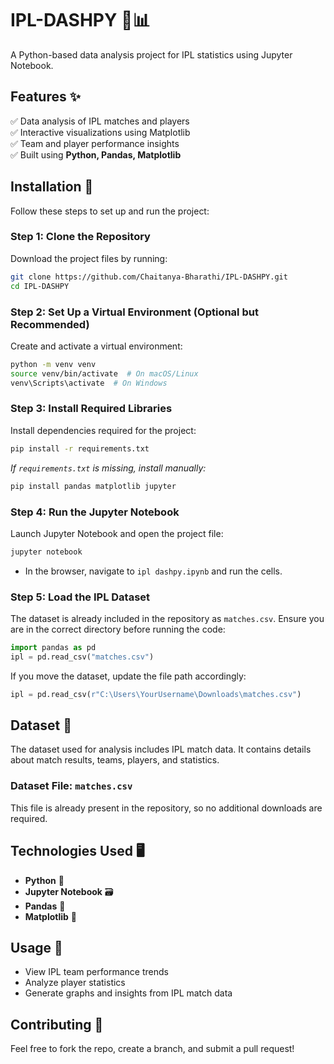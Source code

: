 # IPL-DASHPY 🏏📊

A Python-based data analysis project for IPL statistics using Jupyter Notebook.

## Features ✨
✅ Data analysis of IPL matches and players  
✅ Interactive visualizations using Matplotlib  
✅ Team and player performance insights  
✅ Built using **Python, Pandas, Matplotlib**  

## Installation 🥠

Follow these steps to set up and run the project:

### Step 1: Clone the Repository
Download the project files by running:
```bash
git clone https://github.com/Chaitanya-Bharathi/IPL-DASHPY.git
cd IPL-DASHPY
```

### Step 2: Set Up a Virtual Environment (Optional but Recommended)
Create and activate a virtual environment:
```bash
python -m venv venv
source venv/bin/activate  # On macOS/Linux
venv\Scripts\activate  # On Windows
```

### Step 3: Install Required Libraries
Install dependencies required for the project:
```bash
pip install -r requirements.txt
```
*If `requirements.txt` is missing, install manually:*
```bash
pip install pandas matplotlib jupyter
```

### Step 4: Run the Jupyter Notebook
Launch Jupyter Notebook and open the project file:
```bash
jupyter notebook
```
- In the browser, navigate to `ipl dashpy.ipynb` and run the cells.

### Step 5: Load the IPL Dataset
The dataset is already included in the repository as `matches.csv`. Ensure you are in the correct directory before running the code:
```python
import pandas as pd
ipl = pd.read_csv("matches.csv")
```
If you move the dataset, update the file path accordingly:
```python
ipl = pd.read_csv(r"C:\Users\YourUsername\Downloads\matches.csv")
```

## Dataset 📂
The dataset used for analysis includes IPL match data. It contains details about match results, teams, players, and statistics.

### Dataset File: `matches.csv`
This file is already present in the repository, so no additional downloads are required.

## Technologies Used 🖥️
- **Python** 🐍  
- **Jupyter Notebook** 🗃️  
- **Pandas** 💃  
- **Matplotlib** 🎨  

## Usage 📌
- View IPL team performance trends  
- Analyze player statistics  
- Generate graphs and insights from IPL match data  

## Contributing 🤝
Feel free to fork the repo, create a branch, and submit a pull request!
